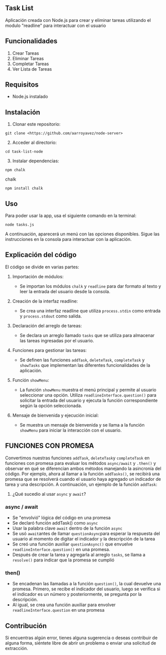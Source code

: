 ## Task  List ##

Aplicación creada con Node.js para crear y eliminar tareas utilizando el modulo "readline" para interactuar con el usuario



## Funcionalidades 

1. Crear Tareas
2. Eliminar Tareas
3. Completar Tareas
4. Ver Lista de Tareas



## Requisitos 

- Node.js instalado

## Instalación

1. Clonar este repositorio:
``` 
git clone <https://github.com/aarroyavez/node-server>
``` 
2. Acceder al directorio:
```
cd task-list-node
```
3. Instalar dependencias:
```
npm chalk
```
chalk
```
npm install chalk
```
## Uso

Para poder usar la app, usa el siguiente comando en la terminal:
```
node tasks.js
```

A continuación, aparecerá un menú con las opciones disponibles. Sigue las instrucciones en la consola para interactuar con la aplicación.

## Explicación del código

El código se divide en varias partes:

1. Importación de módulos:
   - Se importan los módulos `chalk` y `readline` para dar formato al texto y leer la entrada del usuario desde la consola.

2. Creación de la interfaz readline:
   - Se crea una interfaz readline que utiliza `process.stdin` como entrada y `process.stdout` como salida.

3. Declaración del arreglo de tareas:
   - Se declara un arreglo llamado `tasks` que se utiliza para almacenar las tareas ingresadas por el usuario.

4. Funciones para gestionar las tareas:
   - Se definen las funciones `addTask`, `deleteTask`, `completeTask` y `showTasks` que implementan las diferentes funcionalidades de la aplicación.

5. Función `showMenu`:
   - La función `showMenu` muestra el menú principal y permite al usuario seleccionar una opción. Utiliza `readlineInterface.question()` para solicitar la entrada del usuario y ejecuta la función correspondiente según la opción seleccionada.

6. Mensaje de bienvenida y ejecución inicial:
   - Se muestra un mensaje de bienvenida y se llama a la función `showMenu` para iniciar la interacción con el usuario.


## FUNCIONES CON PROMESA

Convertimos nuestras funciones `addTask`, `deleteTask`y `completeTask` en funciones con promesa para evaluar los métodos `async/await` y `.then()` y observar en qué se diferencian ambos métodos manejando la asincronía del código. Por ejemplo, ahora al llamar a la función `addTasks()`, se recibirá una promesa que se resolverá cuando el usuario haya agregado un indicador de tarea y una descripción.
A continuación, un ejemplo de la función `addTask`:

1. ¿Qué sucedio al usar `async` y `await`?

### async / await
- Se "envolvió" lógica del código en una promesa
- Se declaró función addTask() como `async`
- Usar la palabra clave `await` dentro de la función `async`
- Se usó `await`antes de llamar `questionAsync`para esperar la respuesta del usuario al momento de digitar el indicador y la descripción de la tarea
- Se creó una función auxiliar `questionAsync()` que envuelve `readlineInterface.question()` en una promesa.
- Después de crear la tarea y agregarla al arreglo `tasks`, se llama a `resolve()` para indicar que la promesa se cumplió

### then()
- Se encadenan las llamadas a la función `question()`, la cual devuelve una promesa. Primero, se recibe el indicador del usuario, luego se verifica si el indicador es un número y posteriormente, se pregunta por la descripción.
- Al igual, se crea una función auxiliar para envolver `readlineInterface.question` en una promesa


## Contribución

Si encuentras algún error, tienes alguna sugerencia o deseas contribuir de alguna forma, siéntete libre de abrir un problema o enviar una solicitud de extracción.






